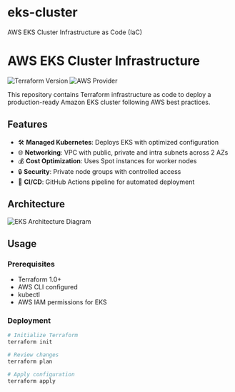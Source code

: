 # eks-cluster
AWS EKS Cluster Infrastructure as Code (IaC)
# AWS EKS Cluster Infrastructure

![Terraform Version](https://img.shields.io/badge/terraform-%3E%3D1.0-blue)
![AWS Provider](https://img.shields.io/badge/AWS-5.0+-orange)

This repository contains Terraform infrastructure as code to deploy a production-ready Amazon EKS cluster following AWS best practices.

## Features

- 🛠 **Managed Kubernetes**: Deploys EKS with optimized configuration
- 🌐 **Networking**: VPC with public, private and intra subnets across 2 AZs
- 💰 **Cost Optimization**: Uses Spot instances for worker nodes
- 🔒 **Security**: Private node groups with controlled access
- 🔄 **CI/CD**: GitHub Actions pipeline for automated deployment

## Architecture

![EKS Architecture Diagram](diagrams/eks-architecture.png)

## Usage

### Prerequisites
- Terraform 1.0+
- AWS CLI configured
- kubectl
- AWS IAM permissions for EKS

### Deployment

```bash
# Initialize Terraform
terraform init

# Review changes
terraform plan

# Apply configuration
terraform apply
